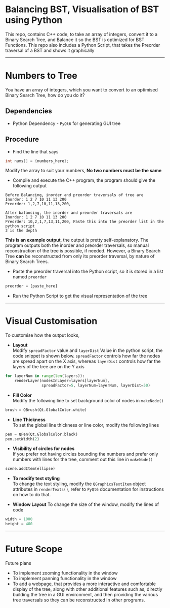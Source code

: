 # Balancing BST, Visualisation of BST using Python  

This repo, contains C++ code, to take an array of integers, convert it to a Binary Search Tree, and Balance it so the BST is optimized for BST Functions. This repo also includes a Python Script, that takes the Preorder traversal of a BST and shows it graphically
***
# Numbers to Tree
You have an array of integers, which you want to convert to an optimised Binary Search Tree, how do you do it?  
## Dependencies
* Python Dependency - `PyQt6` for generating GUI tree 
## Procedure
* Find the line that says 
```cpp
int nums[] = {numbers_here};
```
Modify the array to suit your numbers, __No two numbers must be the same__  
* Compile and execute the C++ program, the program should give the following output  
```text 
Before Balancing, inorder and preorder traversals of tree are 
Inorder: 1 2 7 10 11 13 200
Preorder: 1,2,7,10,11,13,200,

After balancing, the inorder and preorder traversals are
Inorder: 1 2 7 10 11 13 200
Preorder: 10,2,1,7,13,11,200, Paste this into the preorder list in the python script
3 is the depth
```
__This is an example output__, the output is pretty self-explanatory. The program outputs both the inorder and preorder traversals, so manual reconstruction of the tree is possible, if needed. However, a Binary Search Tree __can__ be reconstructed from only its preorder traversal, by nature of Binary Search Trees.  
* Paste the preorder traversal into the Python script, so it is stored in a list named `preorder`  
```py
preorder = [paste_here]
```
* Run the Python Script to get the visual representation of the tree
***
# Visual Customisation
To customise how the output looks,  
* **Layout**  
Modify `spreadFactor` value and `layerDist` Value in the python script, the code snippet is shown below. `spreadFactor` controls how far the nodes are spread apart on the X axis, whereas `layerDist` controls how far the layers of the tree are on the Y axis
```py
for layerNum in range(len(layers)):
    renderLayer(nodesInLayer=layers[layerNum],
                spreadFactor=5, layerNum=layerNum, layerDist=50)
```
* **Fill Color**  
Modify the following line to set background color of nodes in `makeNode()`
```py
brush = QBrush(Qt.GlobalColor.white)
```

* **Line Thickness**  
To set the global line thickness or line color, modify the following lines
```py
pen = QPen(Qt.GlobalColor.black)
pen.setWidth(2)
```

* **Visibility of circles for nodes**  
If you prefer not having circles bounding the numbers and prefer only numbers with lines for the tree, comment out this line in `makeNode()`  
```py
scene.addItem(ellipse)
```

* **To modify text styling**  
To change the text styling, modify the `QGraphicsTextItem` object attributes in `renderTexts()`, refer to `PyQt6` documentation for instructions on how to do that.  
  
* **Window Layout**
To change the size of the window, modify the lines of code
```py
width = 1000
height = 400
```
*** 
# Future Scope
Future plans 
* To implement zooming functionality in the window
* To implement panning functionality in the window
* To add a webpage, that provides a more interactive and comfortable display of the tree, along with other additional features such as, directly building the tree in a GUI environment, and then providing the various tree traversals so they can be reconstructed in other programs.
